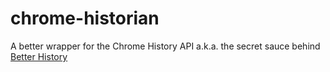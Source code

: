 chrome-historian
======================

A better wrapper for the Chrome History API
a.k.a. the secret sauce behind [Better History](https://chrome.google.com/webstore/detail/better-history/obciceimmggglbmelaidpjlmodcebijb)
